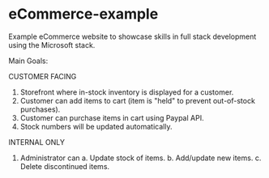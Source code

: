 # eCommerce-example
Example eCommerce website to showcase skills in full stack development using the Microsoft stack.

Main Goals:

CUSTOMER FACING
  1. Storefront where in-stock inventory is displayed for a customer.
  2. Customer can add items to cart (item is "held" to prevent out-of-stock purchases).
  3. Customer can purchase items in cart using Paypal API.
  4. Stock numbers will be updated automatically.

INTERNAL ONLY
  1. Administrator can
    a. Update stock of items.
    b. Add/update new items.
    c. Delete discontinued items.
